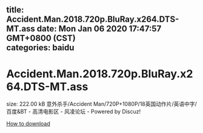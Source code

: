 
title: Accident.Man.2018.720p.BluRay.x264.DTS-MT.ass
date: Mon Jan 06 2020 17:47:57 GMT+0800 (CST)    
categories: baidu
---

# Accident.Man.2018.720p.BluRay.x264.DTS-MT.ass
size: 222.00 kB
 意外杀手/Accident Man/720P+1080P/18英国动作片/英语中字/百度&BT - 高清电影区 - 风凌论坛 - Powered by Discuz!
 

[How to download](https://bpcam.bemobtrk.com/go/2ceec3aa-1ca2-46d6-b9ff-aaa5c184517c?jno=2355)